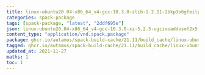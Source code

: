 ```yaml
---
title: linux-ubuntu20.04-x86_64_v4-gcc-10.3.0-zlib-1.2.11-2bkp3o6gfeilpf4o7d2h7xcujnupytlt.spack:latest
categories: spack-package
tags: [spack-package, "latest", "2ddf695e"]
json: linux-ubuntu20.04-x86_64_v4-gcc-10.3.0-xz-5.2.5-ugcixoaddvsof2x5fz4ov5dxmmjx53a7.spec.json
content_type: "application/vnd.spack.package"
package: ghcr.io/autamus/spack-build-cache/21.11/build_cache/linux-ubuntu20.04-x86_64_v4-gcc-10.3.0-zlib-1.2.11-2bkp3o6gfeilpf4o7d2h7xcujnupytlt.spack:latest
tagged: ghcr.io/autamus/spack-build-cache/21.11/build_cache/linux-ubuntu20.04-x86_64_v4-gcc-10.3.0-zlib-1.2.11-2bkp3o6gfeilpf4o7d2h7xcujnupytlt.spack:2ddf695e
updated_at: 2021-11-27
maths: 1
toc: 1
---
```

